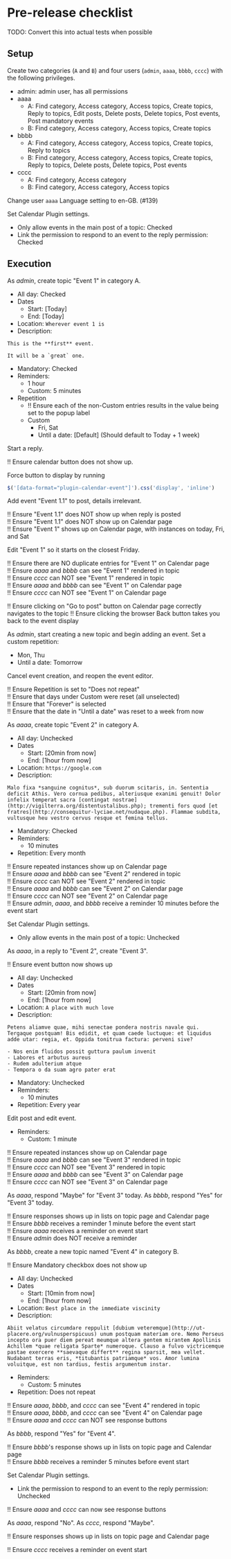 # Pre-release checklist

TODO: Convert this into actual tests when possible

## Setup

Create two categories (`A` and `B`) and four users (`admin`, `aaaa`, `bbbb`, `cccc`) with the following privileges.

- admin: admin user, has all permissions
- aaaa
  + A: Find category, Access category, Access topics, Create topics, Reply to topics, Edit posts, Delete posts, Delete topics, Post events, Post mandatory events
  + B: Find category, Access category, Access topics, Create topics
- bbbb
  + A: Find category, Access category, Access topics, Create topics, Reply to topics
  + B: Find category, Access category, Access topics, Create topics, Reply to topics, Delete posts, Delete topics, Post events
- cccc
  + A: Find category, Access category
  + B: Find category, Access category, Access topics

Change user `aaaa` Language setting to en-GB. (#139)

Set Calendar Plugin settings.

- Only allow events in the main post of a topic: Checked
- Link the permission to respond to an event to the reply permission: Checked

## Execution

As _admin_, create topic "Event 1" in category A.

- All day: Checked
- Dates
  + Start: [Today]
  + End: [Today]
- Location: `Wherever event 1 is`
- Description:
```text
This is the **first** event.

It will be a `great` one.
```
- Mandatory: Checked
- Reminders:
  + 1 hour
  + Custom: 5 minutes
- Repetition
  + !! Ensure each of the non-Custom entries results in the value being set to the popup label
  + Custom
    * Fri, Sat
    * Until a date: [Default] (Should default to Today + 1 week)

Start a reply.

!! Ensure calendar button does not show up.

Force button to display by running
```js
$('[data-format="plugin-calendar-event"]').css('display', 'inline')
```  
Add event "Event 1.1" to post, details irrelevant.

!! Ensure "Event 1.1" does NOT show up when reply is posted  
!! Ensure "Event 1.1" does NOT show up on Calendar page  
!! Ensure "Event 1" shows up on Calendar page, with instances on today, Fri, and Sat  

Edit "Event 1" so it starts on the closest Friday.

!! Ensure there are NO duplicate entries for "Event 1" on Calendar page  
!! Ensure _aaaa_ and _bbbb_ can see "Event 1" rendered in topic  
!! Ensure _cccc_ can NOT see "Event 1" rendered in topic  
!! Ensure _aaaa_ and _bbbb_ can see "Event 1" on Calendar page  
!! Ensure _cccc_ can NOT see "Event 1" on Calendar page  

!! Ensure clicking on "Go to post" button on Calendar page correctly navigates to the topic
!! Ensure clicking the browser Back button takes you back to the event display

As _admin_, start creating a new topic and begin adding an event. Set a custom repetition:
- Mon, Thu
- Until a date: Tomorrow

Cancel event creation, and reopen the event editor.

!! Ensure Repetition is set to "Does not repeat"  
!! Ensure that days under Custom were reset (all unselected)  
!! Ensure that "Forever" is selected  
!! Ensure that the date in "Until a date" was reset to a week from now  

As _aaaa_, create topic "Event 2" in category A.

- All day: Unchecked
- Dates
  + Start: [20min from now]
  + End: [1hour from now]
- Location: `https://google.com`
- Description:
```text
Malo fixa *sanguine cognitus*, sub duorum scitaris, in. Sententia deficit Athis. Vero cornua pedibus, alteriusque exanimi genuit! Dolor infelix temperat sacra [contingat nostrae](http://vigilterra.org/distentustalibus.php); trementi fors quod [et fratres](http://consequitur-lyciae.net/nudaque.php). Flammae subdita, vultusque heu vestro cervus resque et femina tellus.
```
- Mandatory: Checked
- Reminders:
  + 10 minutes
- Repetition: Every month

!! Ensure repeated instances show up on Calendar page  
!! Ensure _aaaa_ and _bbbb_ can see "Event 2" rendered in topic  
!! Ensure _cccc_ can NOT see "Event 2" rendered in topic  
!! Ensure _aaaa_ and _bbbb_ can see "Event 2" on Calendar page  
!! Ensure _cccc_ can NOT see "Event 2" on Calendar page  
!! Ensure _admin_, _aaaa_, and _bbbb_ receive a reminder 10 minutes before the event start  

Set Calendar Plugin settings.

- Only allow events in the main post of a topic: Unchecked

As _aaaa_, in a reply to "Event 2", create "Event 3".

!! Ensure event button now shows up

- All day: Unchecked
- Dates
  + Start: [20min from now]
  + End: [1hour from now]
- Location: `A place with much love`
- Description:
```text
Petens aliamve quae, mihi senectae pondera nostris navale qui. Tergaque postquam! Bis edidit, et quam caede luctuque: et liquidus adde utar: regia, et. Oppida tonitrua factura: perveni sive?

- Nos enim fluidos possit guttura paulum invenit
- Labores et arbutus aureus
- Rudem adulterium atque
- Tempora o da suam agro pater erat
```
- Mandatory: Unchecked
- Reminders:
  + 10 minutes
- Repetition: Every year

Edit post and edit event.

- Reminders:
  - Custom: 1 minute

!! Ensure repeated instances show up on Calendar page  
!! Ensure _aaaa_ and _bbbb_ can see "Event 3" rendered in topic  
!! Ensure _cccc_ can NOT see "Event 3" rendered in topic  
!! Ensure _aaaa_ and _bbbb_ can see "Event 3" on Calendar page  
!! Ensure _cccc_ can NOT see "Event 3" on Calendar page  

As _aaaa_, respond "Maybe" for "Event 3" today. As _bbbb_, respond "Yes" for "Event 3" today.

!! Ensure responses shows up in lists on topic page and Calendar page  
!! Ensure _bbbb_ receives a reminder 1 minute before the event start  
!! Ensure _aaaa_ receives a reminder on event start  
!! Ensure _admin_ does NOT receive a reminder  

As _bbbb_, create a new topic named "Event 4" in category B.

!! Ensure Mandatory checkbox does not show up

- All day: Unchecked
- Dates
  + Start: [10min from now]
  + End: [1hour from now]
- Location: `Best place in the immediate viscinity`
- Description:
```text
Abiit velatus circumdare reppulit [dubium veteremque](http://ut-placere.org/vulnusperspicuus) unum postquam materiam ore. Nemo Perseus incepto ora puer diem pereat meumque altera gentem mirantem Apollinis Achillem *quae religata Sparte* numeroque. Clauso a fulvo victricemque pastae exercere **saevaque differt** regina sparsit, mea vellet. Nudabant terras eris, *titubantis patriamque* vos. Amor lumina voluitque, est non tardius, festis argumentum instar.
```
- Reminders:
  + Custom: 5 minutes
- Repetition: Does not repeat

!! Ensure _aaaa_, _bbbb_, and _cccc_ can see "Event 4" rendered in topic  
!! Ensure _aaaa_, _bbbb_, and _cccc_ can see "Event 4" on Calendar page  
!! Ensure _aaaa_ and _cccc_ can NOT see response buttons  

As _bbbb_, respond "Yes" for "Event 4".

!! Ensure _bbbb_'s response shows up in lists on topic page and Calendar page  
!! Ensure _bbbb_ receives a reminder 5 minutes before event start

Set Calendar Plugin settings.

- Link the permission to respond to an event to the reply permission: Unchecked

!! Ensure _aaaa_ and _cccc_ can now see response buttons  

As _aaaa_, respond "No". As _cccc_, respond "Maybe".

!! Ensure responses shows up in lists on topic page and Calendar page

!! Ensure _cccc_ receives a reminder on event start  
